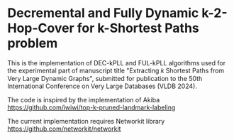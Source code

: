 # Decremental and Fully Dynamic k-2-Hop-Cover for k-Shortest Paths problem
This is the implementation of DEC-kPLL and FUL-kPLL algorithms used for the experimental part of manuscript title "Extracting 𝑘 Shortest Paths from Very Large Dynamic Graphs", submitted for publication to the 50th International Conference on Very Large Databases (VLDB 2024).

The code is inspired by the implementation of Akiba https://github.com/iwiwi/top-k-pruned-landmark-labeling

The current implementation requires Networkit library https://github.com/networkit/networkit
